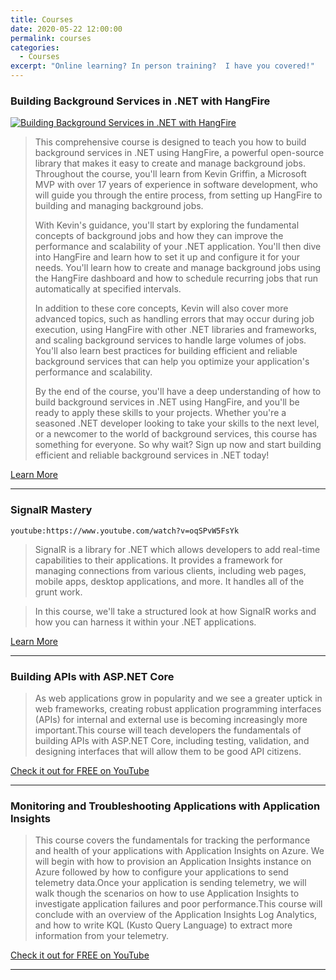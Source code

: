```yaml
---
title: Courses
date: 2020-05-22 12:00:00
permalink: courses
categories:
  - Courses
excerpt: "Online learning? In person training?  I have you covered!"
---
```


### Building Background Services in .NET with HangFire

[![Building Background Services in .NET with HangFire](/images/hangfire-thumbnail.png)](https://www.udemy.com/course/building-background-services-in-net-with-hangfire/?referralCode=ADE705B8BB4A44749A7D)

> This comprehensive course is designed to teach you how to build background services in .NET using HangFire, a powerful open-source library that makes it easy to create and manage background jobs. Throughout the course, you'll learn from Kevin Griffin, a Microsoft MVP with over 17 years of experience in software development, who will guide you through the entire process, from setting up HangFire to building and managing background jobs.
>
> With Kevin's guidance, you'll start by exploring the fundamental concepts of background jobs and how they can improve the performance and scalability of your .NET application. You'll then dive into HangFire and learn how to set it up and configure it for your needs. You'll learn how to create and manage background jobs using the HangFire dashboard and how to schedule recurring jobs that run automatically at specified intervals.
>
>In addition to these core concepts, Kevin will also cover more advanced topics, such as handling errors that may occur during job execution, using HangFire with other .NET libraries and frameworks, and scaling background services to handle large volumes of jobs. You'll also learn best practices for building efficient and reliable background services that can help you optimize your application's performance and scalability.
>
>By the end of the course, you'll have a deep understanding of how to build background services in .NET using HangFire, and you'll be ready to apply these skills to your projects. Whether you're a seasoned .NET developer looking to take your skills to the next level, or a newcomer to the world of background services, this course has something for everyone. So why wait? Sign up now and start building efficient and reliable background services in .NET today!

[Learn More](https://www.udemy.com/course/building-background-services-in-net-with-hangfire/?referralCode=ADE705B8BB4A44749A7D)

***

### SignalR Mastery

`youtube:https://www.youtube.com/watch?v=oqSPvW5FsYk`

> SignalR is a library for .NET which allows developers to add real-time capabilities to their applications.  It provides a framework for managing connections from various clients, including web pages, mobile apps, desktop applications, and more.  It handles all of the grunt work.

> In this course, we'll take a structured look at how SignalR works and how you can harness it within your .NET applications.  

[Learn More](https://signalrmastery.com)

***

### Building APIs with ASP.NET Core

> As web applications grow in popularity and we see a greater uptick in web frameworks, creating robust application programming interfaces (APIs) for internal and external use is becoming increasingly more important.This course will teach developers the fundamentals of building APIs with ASP.NET Core, including testing, validation, and designing interfaces that will allow them to be good API citizens.  

[Check it out for FREE on YouTube](https://www.youtube.com/playlist?list=PL4z_hOgrhWyCqR8e4EVWdw9N-Kog2r3jL)

***

### Monitoring and Troubleshooting Applications with Application Insights

> This course covers the fundamentals for tracking the performance and health of your applications with Application Insights on Azure. We will begin with how to provision an Application Insights instance on Azure followed by how to configure your applications to send telemetry data.Once your application is sending telemetry, we will walk though the scenarios on how to use Application Insights to investigate application failures and poor performance.This course will conclude with an overview of the Application Insights Log Analytics, and how to write KQL (Kusto Query Language) to extract more information from your telemetry.  
  
[Check it out for FREE on YouTube](https://www.youtube.com/playlist?list=PL4z_hOgrhWyCCSQQhaka9MO3hswfFUFeq)

***